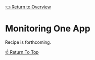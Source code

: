 [👈 Return to Overview](./README.md)

# Monitoring One App

Recipe is forthcoming.

[☝️ Return To Top](#adding-styles)